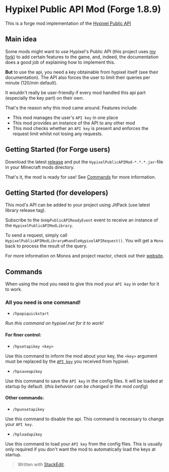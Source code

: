 # Hypixel Public API Mod (Forge 1.8.9)
This is a forge mod implementation of the [Hypixel Public API](https://github.com/HypixelDev/PublicAPI)

## Main idea
Some mods might want to use Hypixel's Public API (this project uses [my fork](https://github.com/GrizzlT/PublicAPI/tree/4.0.0-reactive)) to add certain features to the game, and, indeed, the documentation does a good job of explaining how to implement this.

**But** to use the api, you need a key obtainable from hypixel itself (see their documentation). The API also forces the user to limit their queries per minute (120/min default).

It wouldn't really be user-friendly if every mod handled this api part (especially the key part) on their own.

That's the reason why this mod came around. Features include:
- This mod manages the user's `API key` in one place
- This mod provides an instance of the API to any other mod
- This mod checks whether an `API key` is present and enforces the request limit whilst not losing any requests.

## Getting Started (for Forge users)
Download the latest [release](https://github.com/GrizzlT/HypixelPublicAPIMod/releases) and put the `HypixelPublicAPIMod-*.*.*.jar`-file in your Minecraft mods directory.

That's it, the mod is ready for use!
See [Commands](#Commands) for more information.

## Getting Started (for developers)
This mod's API can be added to your project using JitPack (use latest library release tag).

Subscribe to the `OnHpPublicAPIReadyEvent` event to receive an instance of the `HypixelPublicAPIModLibrary`.

To send a request, simply call `HypixelPublicAPIModLibrary#handleHypixelAPIRequest()`. You will get a `Mono` back to process the result of the query.

For more information on Monos and project reactor, check out their [website](https://projectreactor.io).


## Commands
When using the mod you need to give this mod your `API key` in order for it to work.

### All you need is one command!
- `/hpapiquickstart`

*Run this command on hypixel.net for it to work!*

#### For finer control:
- `/hpsetapikey <key>`

Use this command to inform the mod about your key, the `<key>` argument must be replaced by the [`API key`](https://github.com/HypixelDev/PublicAPI#obtaining-an-api-key) you received from hypixel.
- `/hpsaveapikey`

Use this command to save the `API key` in the config files. It will be loaded at startup by default. (*this behavior can be changed in the mod config*)
#### Other commands:
- `/hpunsetapikey`

Use this command to disable the api. This command is necessary to change your `API key`.
- `/hploadapikey`

Use this command to load your `API key` from the config files. This is usually only required if you don't want the mod to automatically load the keys at startup.

> Written with [StackEdit](https://stackedit.io/).
